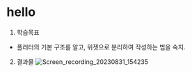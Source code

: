 # hello

1. 학습목표
- 플러터의 기본 구조를 알고, 위젯으로 분리하여 작성하는 법을 숙지.

2. 결과물
![Screen_recording_20230831_154235](https://github.com/DongWooKim97/flutter-projects/assets/66302122/b92cf487-a629-416d-bd8c-c0e100ebf224)
